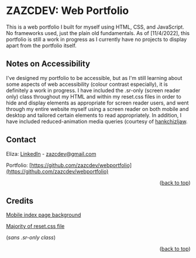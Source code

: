 <div id="top"></div>

# ZAZCDEV: Web Portfolio
This is a web portfolio I built for myself using HTML, CSS, and JavaScript. No frameworks used, just the plain old fundamentals. As of [11/4/2022], this portfolio is still a work in progress as I currently have no projects to display apart from the portfolio itself. 






## Notes on Accessibility
I've designed my portfolio to be accessible, but as I'm still learning about some aspects of web accessibility (colour contrast especially), it is definitely a work in progress. I have included the .sr-only (screen reader only) class throughout my HTML and within my reset.css files in order to hide and display elements as appropriate for screen reader users, and went through my entire website myself using a screen reader on both mobile and desktop and tailored certain elements to read appropriately. In addition, I have included reduced-animation media queries (courtesy of [hankchizljaw](https://github.com/hankchizljaw/modern-css-reset).  







## Contact

Eliza: [LinkedIn](https://www.linkedin.com/in/zazcdev/) - zazcdev@gmail.com

Portfolio: [https://github.com/zazcdev/webportfolio](https://github.com/zazcdev/webportfolio)

<p align="right">(<a href="#top">back to top</a>)</p>






## Credits

[Mobile index page background](https://unsplash.com/@enka80)




[Majority of reset.css file](https://github.com/hankchizljaw/modern-css-reset)

(*sans .sr-only class*)

<p align="right">(<a href="#top">back to top</a>)</p>
